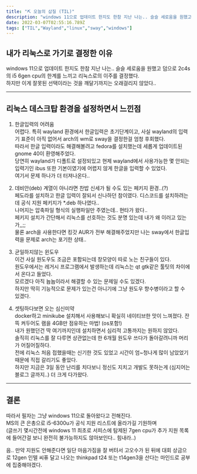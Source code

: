 ```yaml
---
title: "⛏️ 오늘의 삽질 (TIL)"
description: "windows 11으로 업데이트 한지도 한참 지난 나는.. 슬슬 세로움을 원했고 덤으로 2c4s의 i5 6gen cpu의 한계를 느끼고 리눅스로의 이주를 결정했다.하지만 이게 잘못된 선택이라는 것을 깨달기까지는 오래걸리지 않았다..  한글입력의 어려움어렵다. 특히 wa"
date: 2022-03-07T02:55:16.789Z
tags: ["TIL","Wayland","linux","sway","windows"]
---
```



## 내가 리눅스로 가기로 결정한 이유

windows 11으로 업데이트 한지도 한참 지난 나는.. 슬슬 세로움을 원했고 덤으로 2c4s의 i5 6gen cpu의 한계를 느끼고 리눅스로의 이주를 결정했다.  
하지만 이게 잘못된 선택이라는 것을 깨달기까지는 오래걸리지 않았다..  

---

## 리눅스 데스크탑 환경을 설정하면서 느낀점

1. 한글입력의 어려움  
    어렵다. 특히 wayland 환경에서 한글입력은 초기단계이고, 사실 wayland의 입력기 표준이 아직 없어서 arch의 wm로 sway을 결정한걸 엄청 후회했다.  
    따라서 한글 입력이라도 해결해볼려고 fedora를 설치했는데 세롭게 업데이트된 gnome 40이 환영해주었다.  
    당연히 wayland가 디폴트로 설정되있고 현제 wayland에서 사용가능한 몇 안되는 입력기인 ibus 또한 기본이였기에 어렵지 않게 한글을 입력할 수 있었다.  
    여기서 문제 하나가 더 터져나온다..  

2. 데비안(deb) 계열이 아니라면 찬밥 신세가 될 수도 있는 페키지 환경..(?)  
    페도라를 설치하고 한글 입력이 잘되서 신나하던 참이였다. 디스코드를 설치하려는데 공식 지원 페키지가 *.deb 하나였다..  
    나머지는 압축파일 형식의 실행파일만 주였는데.. 현타가 왔다..  
    페키지 설치가 간단해서 리눅스를 선호하는 것도 분명 있는데 내가 왜 이러고 있는가,,;;  
    물론 arch을 사용한다면 킹갓 AUR가 전부 해결해주었지만 나는 sway에서 한글입력을 문제로 arch는 포기한 상태..  

3. 균일하지않는 윈도우  
    이건 사실 원도우도 조금은 포함되는데 창모양이 따로 노는 친구들이 있다.  
    원도우에서는 레거시 프로그램에서 발생하는데 리눅스는 qt gtk같은 툴팃의 차이에서 온다고 들었다.  
    모르겠다 아직 늅늅이라서 해결할 수 있는 문제일 수도 있겠다.  
    하지만 딱히 기능적으로 문제가 있는건 아니기에 그냥 원도우 향수병이라고 할 수 있겠다.  
    
4. 셋팅하다보면 오는 심신미약  
    docker하고 minikube 설치해서 사용해보니 확실히 네이티브한 맛이 느껴졌다.
    잔뜩 켜두어도 램을 4GB만 점유하는 마법! (os포함!)  
    내가 원했던건 딱 여기까지인데 설치하면서 심리적 고통까지는 원하지 않았다.  
    솔직히 리눅스를 잘 다루면 상관없는데 한 6개월 원도우 쓰다가 돌아갈려니까 머리가 어질어질하다.  
    전에 리눅스 처음 접했을때는 신기한 것도 있었고 시간이 엄~청나게 많이 남았었기 때문에 직접 갈리기도 좋았다.  
    하지만 지금은 3일 동안 난리를 치다보니 정신도 지치고 개발도 못하는게 (심지어는 블로그 글까지..) 더 크게 다가왔다.  

---

## 결론

따라서 필자는 그냥 windows 11으로 돌아왔다고 전해진다.  
MS의 큰 은총으로 i5-6300u가 공식 지원 리스트에 올라가길 기원하며  
(글쓰기 몇시간전에 windows 11 최초로 서피스에 탐제된 7gen cpu가 추가 지원 목록에 들어간걸 보니 완전히 불가능하지도 않아보인다.. 힘내라..)  

음.. 만약 지원도 안해준다면 일단 마음가짐을 잘 버텨서 고오수가 된 뒤에 대회 상금으로 12gen 인텔 씨퓨 달고 나오는 thinkpad t24 또는 t14gen3을 산다는 마인드로 공부에 집중해야겠다.  